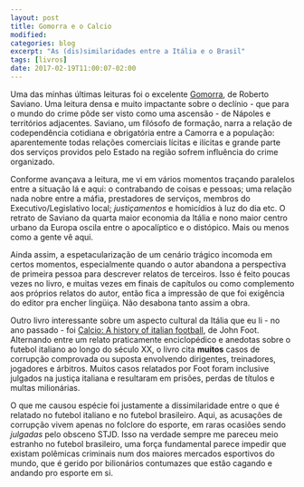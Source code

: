 ```yaml
---
layout: post
title: Gomorra e o Calcio
modified:
categories: blog
excerpt: "As (dis)similaridades entre a Itália e o Brasil"
tags: [livros]
date: 2017-02-19T11:00:07-02:00
---
```


Uma das minhas últimas leituras foi o excelente [Gomorra](https://www.goodreads.com/book/show/1105956.Gomorrah?from_search=true), de Roberto Saviano. Uma leitura densa e muito impactante sobre o declínio - que para o mundo do crime pôde ser visto como uma ascensão - de Nápoles e territórios adjacentes. Saviano, um filósofo de formação, narra a relação de codependência cotidiana e obrigatória entre a Camorra e a população: aparentemente todas relações comerciais lícitas e ilícitas e grande parte dos serviços providos pelo Estado na região sofrem influência do crime organizado.

Conforme avançava a leitura, me vi em vários momentos traçando paralelos entre a situação lá e aqui: o contrabando de coisas e pessoas; uma relação nada nobre entre a máfia, prestadores de serviços, membros do Executivo/Legislativo local; _justiçamentos_ e homicídios à luz do dia etc. O retrato de Saviano da quarta maior economia da Itália e nono maior centro urbano da Europa oscila entre o apocalíptico e o distópico. Mais ou menos como a gente vê aqui.

Ainda assim, a espetacularização de um cenário trágico incomoda em certos momentos, especialmente quando o autor abandona a perspectiva de primeira pessoa para descrever relatos de terceiros. Isso é feito poucas vezes no livro, e muitas vezes em finais de capítulos ou como complemento aos próprios relatos do autor, então fica a impressão de que foi exigência do editor pra encher lingüiça. Não desabona tanto assim a obra.

Outro livro interessante sobre um aspecto cultural da Itália que eu li - no ano passado - foi [Calcio: A history of italian football](https://www.goodreads.com/book/show/1264376.Calcio?ac=1&from_search=true), de John Foot. Alternando entre um relato praticamente enciclopédico e anedotas sobre o futebol italiano ao longo do século XX, o livro cita __muitos__ casos de corrupção comprovada ou suposta envolvendo dirigentes, treinadores, jogadores e árbitros. Muitos casos relatados por Foot foram inclusive julgados na justiça italiana e resultaram em prisões, perdas de títulos e multas milionárias.

O que me causou espécie foi justamente a dissimilaridade entre o que é relatado no futebol italiano e no futebol brasileiro. Aqui, as acusações de corrupção  vivem apenas no folclore do esporte, em raras ocasiões sendo _julgadas_ pelo obsceno STJD. Isso na verdade sempre me pareceu meio estranho no futebol brasileiro, uma força fundamental parece impedir que existam polêmicas criminais num dos maiores mercados esportivos do mundo, que é gerido por bilionários contumazes que estão cagando e andando pro esporte em si. 
